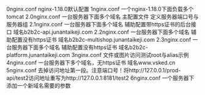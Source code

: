 0nginx.conf nginx-1.18.0默认配置
1nginx.conf 一个nginx-1.18.0下面负载多个tomcat
2.0nginx.conf  一台服务器下面多个域名 主配置文件 定义服务器端口号与服务器组
2.1nginx.conf 一台服务器下面多个域名 辅助配置带https证书的后台接口 域名b2b2c-api.junantaikeji.com
2.2nginx.conf 一台服务器下面多个域名 辅助配置没有https证书 域名b2b2c-multishop.junantaikeji.com
2.3nginx.conf 一台服务器下面多个域名 辅助配置没有https证书 域名b2b2c-platform.junantaikeji.com
3nginx.conf 文件或图片访问测试root与alias示例
4nginx.conf 一台服务器下多个域名，无https证书 域名www.vsked.cn
5nginx.conf 去掉访问地址第一段。注意端口号！将http://127.0.0.1/prod-api/test2访问地址重写为http://127.0.0.1:8181/test2
6nginx.conf 一个服务器下添加一个新域名需要的参数